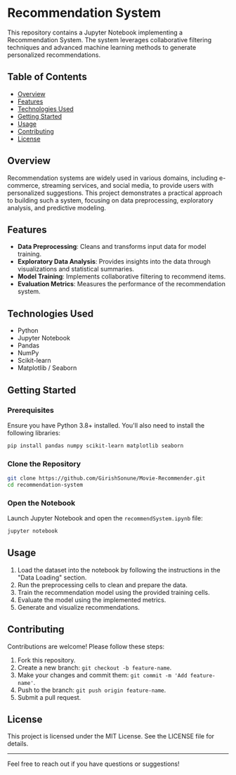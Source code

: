# Recommendation System

This repository contains a Jupyter Notebook implementing a Recommendation System. The system leverages collaborative filtering techniques and advanced machine learning methods to generate personalized recommendations.

## Table of Contents
- [Overview](#overview)
- [Features](#features)
- [Technologies Used](#technologies-used)
- [Getting Started](#getting-started)
- [Usage](#usage)
- [Contributing](#contributing)
- [License](#license)

## Overview
Recommendation systems are widely used in various domains, including e-commerce, streaming services, and social media, to provide users with personalized suggestions. This project demonstrates a practical approach to building such a system, focusing on data preprocessing, exploratory analysis, and predictive modeling.

## Features
- **Data Preprocessing**: Cleans and transforms input data for model training.
- **Exploratory Data Analysis**: Provides insights into the data through visualizations and statistical summaries.
- **Model Training**: Implements collaborative filtering to recommend items.
- **Evaluation Metrics**: Measures the performance of the recommendation system.

## Technologies Used
- Python
- Jupyter Notebook
- Pandas
- NumPy
- Scikit-learn
- Matplotlib / Seaborn

## Getting Started
### Prerequisites
Ensure you have Python 3.8+ installed. You'll also need to install the following libraries:

```bash
pip install pandas numpy scikit-learn matplotlib seaborn
```

### Clone the Repository
```bash
git clone https://github.com/GirishSonune/Movie-Recommender.git
cd recommendation-system
```

### Open the Notebook
Launch Jupyter Notebook and open the `recommendSystem.ipynb` file:
```bash
jupyter notebook
```

## Usage
1. Load the dataset into the notebook by following the instructions in the "Data Loading" section.
2. Run the preprocessing cells to clean and prepare the data.
3. Train the recommendation model using the provided training cells.
4. Evaluate the model using the implemented metrics.
5. Generate and visualize recommendations.

## Contributing
Contributions are welcome! Please follow these steps:
1. Fork this repository.
2. Create a new branch: `git checkout -b feature-name`.
3. Make your changes and commit them: `git commit -m 'Add feature-name'`.
4. Push to the branch: `git push origin feature-name`.
5. Submit a pull request.

## License
This project is licensed under the MIT License. See the LICENSE file for details.

---

Feel free to reach out if you have questions or suggestions!
